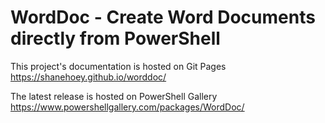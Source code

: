 # WordDoc - Create Word Documents directly from PowerShell

This project's documentation is hosted on Git Pages
https://shanehoey.github.io/worddoc/

The latest release is hosted on PowerShell Gallery 
https://www.powershellgallery.com/packages/WordDoc/
